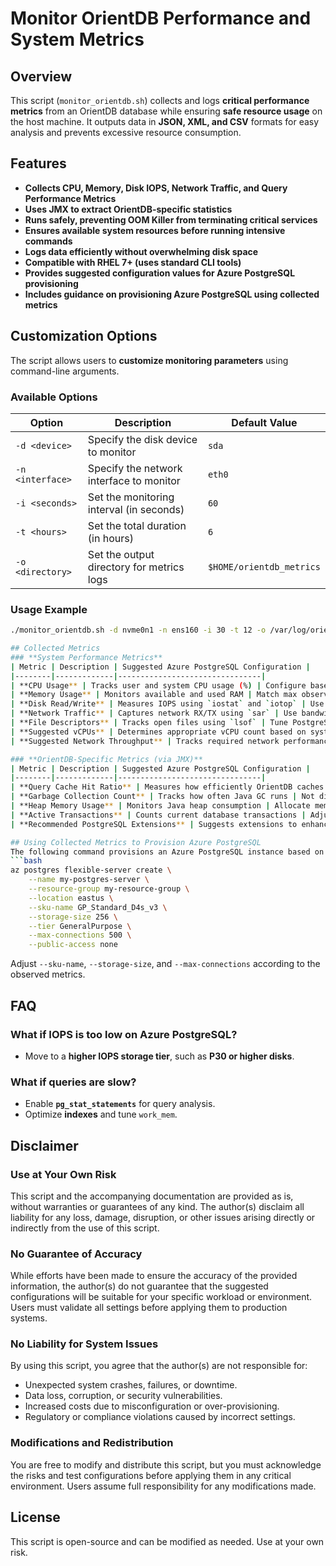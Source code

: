 # Monitor OrientDB Performance and System Metrics

## Overview
This script (`monitor_orientdb.sh`) collects and logs **critical performance metrics** from an OrientDB database while ensuring **safe resource usage** on the host machine. It outputs data in **JSON, XML, and CSV** formats for easy analysis and prevents excessive resource consumption.

## Features
- **Collects CPU, Memory, Disk IOPS, Network Traffic, and Query Performance Metrics**
- **Uses JMX to extract OrientDB-specific statistics**
- **Runs safely, preventing OOM Killer from terminating critical services**
- **Ensures available system resources before running intensive commands**
- **Logs data efficiently without overwhelming disk space**
- **Compatible with RHEL 7+ (uses standard CLI tools)**
- **Provides suggested configuration values for Azure PostgreSQL provisioning**
- **Includes guidance on provisioning Azure PostgreSQL using collected metrics**

## Customization Options

The script allows users to **customize monitoring parameters** using command-line arguments.

### **Available Options**
| Option | Description | Default Value |
|--------|-------------|--------------|
| `-d <device>` | Specify the disk device to monitor | `sda` |
| `-n <interface>` | Specify the network interface to monitor | `eth0` |
| `-i <seconds>` | Set the monitoring interval (in seconds) | `60` |
| `-t <hours>` | Set the total duration (in hours) | `6` |
| `-o <directory>` | Set the output directory for metrics logs | `$HOME/orientdb_metrics` |

### **Usage Example**
```bash
./monitor_orientdb.sh -d nvme0n1 -n ens160 -i 30 -t 12 -o /var/log/orientdb_metrics

## Collected Metrics
### **System Performance Metrics**
| Metric | Description | Suggested Azure PostgreSQL Configuration |
|--------|-------------|--------------------------------|
| **CPU Usage** | Tracks user and system CPU usage (%) | Configure based on observed CPU usage (e.g., General Purpose tier with vCores matching max CPU avg) |
| **Memory Usage** | Monitors available and used RAM | Match max observed memory usage, selecting appropriate PostgreSQL SKU |
| **Disk Read/Write** | Measures IOPS using `iostat` and `iotop` | Use observed IOPS to select correct storage tier (e.g., 1250 IOPS -> P20 disk) |
| **Network Traffic** | Captures network RX/TX using `sar` | Use bandwidth requirements to determine Azure PostgreSQL network configurations |
| **File Descriptors** | Tracks open files using `lsof` | Tune PostgreSQL `max_connections` based on connection usage |
| **Suggested vCPUs** | Determines appropriate vCPU count based on system load | Select an Azure PostgreSQL SKU that aligns with peak CPU usage |
| **Suggested Network Throughput** | Tracks required network performance | Ensure Azure PostgreSQL networking configuration supports observed throughput |

### **OrientDB-Specific Metrics (via JMX)**
| Metric | Description | Suggested Azure PostgreSQL Configuration |
|--------|-------------|--------------------------------|
| **Query Cache Hit Ratio** | Measures how efficiently OrientDB caches queries | Optimize PostgreSQL `shared_buffers` to maximize cache efficiency |
| **Garbage Collection Count** | Tracks how often Java GC runs | Not directly applicable; ensure PostgreSQL memory settings align with expected workload |
| **Heap Memory Usage** | Monitors Java heap consumption | Allocate memory accordingly in Azure PostgreSQL sizing |
| **Active Transactions** | Counts current database transactions | Adjust `max_connections` and `work_mem` for expected concurrency |
| **Recommended PostgreSQL Extensions** | Suggests extensions to enhance PostgreSQL performance | `pg_stat_statements`, `pg_cron`, `pg_partman` for query monitoring, scheduling, and partitioning |

## Using Collected Metrics to Provision Azure PostgreSQL
The following command provisions an Azure PostgreSQL instance based on the collected metrics:
```bash
az postgres flexible-server create \
    --name my-postgres-server \
    --resource-group my-resource-group \
    --location eastus \
    --sku-name GP_Standard_D4s_v3 \
    --storage-size 256 \
    --tier GeneralPurpose \
    --max-connections 500 \
    --public-access none
```
Adjust `--sku-name`, `--storage-size`, and `--max-connections` according to the observed metrics.

## FAQ
### **What if IOPS is too low on Azure PostgreSQL?**
- Move to a **higher IOPS storage tier**, such as **P30 or higher disks**.

### **What if queries are slow?**
- Enable **`pg_stat_statements`** for query analysis.
- Optimize **indexes** and tune `work_mem`.

## Disclaimer

### Use at Your Own Risk

This script and the accompanying documentation are provided as is, without warranties or guarantees of any kind. The author(s) disclaim all liability for any loss, damage, disruption, or other issues arising directly or indirectly from the use of this script.

### No Guarantee of Accuracy

While efforts have been made to ensure the accuracy of the provided information, the author(s) do not guarantee that the suggested configurations will be suitable for your specific workload or environment. Users must validate all settings before applying them to production systems.

### No Liability for System Issues

By using this script, you agree that the author(s) are not responsible for:

- Unexpected system crashes, failures, or downtime.
- Data loss, corruption, or security vulnerabilities.
- Increased costs due to misconfiguration or over-provisioning.
- Regulatory or compliance violations caused by incorrect settings.

### Modifications and Redistribution

You are free to modify and distribute this script, but you must acknowledge the risks and test configurations before applying them in any critical environment. Users assume full responsibility for any modifications made.

## License
This script is open-source and can be modified as needed. Use at your own risk.

